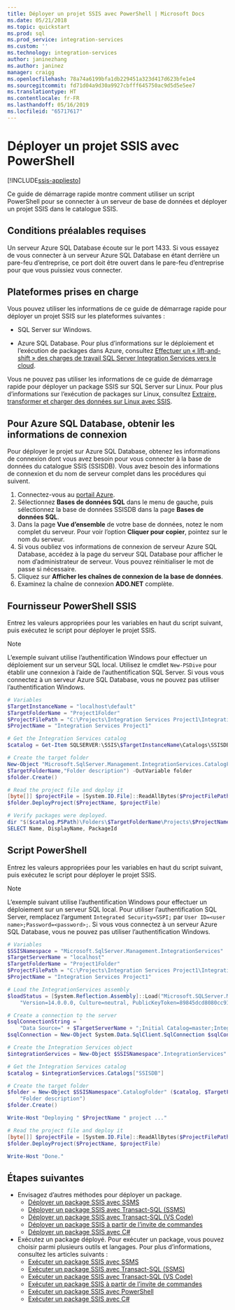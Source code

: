 ```yaml
---
title: Déployer un projet SSIS avec PowerShell | Microsoft Docs
ms.date: 05/21/2018
ms.topic: quickstart
ms.prod: sql
ms.prod_service: integration-services
ms.custom: ''
ms.technology: integration-services
author: janinezhang
ms.author: janinez
manager: craigg
ms.openlocfilehash: 78a74a6199bfa1db229451a323d417d623bfe1e4
ms.sourcegitcommit: fd71d04a9d30a9927cbfff645750ac9d5d5e5ee7
ms.translationtype: HT
ms.contentlocale: fr-FR
ms.lasthandoff: 05/16/2019
ms.locfileid: "65717617"
---
```

# <a name="deploy-an-ssis-project-with-powershell"></a>Déployer un projet SSIS avec PowerShell

[!INCLUDE[ssis-appliesto](../includes/ssis-appliesto-ssvrpluslinux-asdb-asdw-xxx.md)]


Ce guide de démarrage rapide montre comment utiliser un script PowerShell pour se connecter à un serveur de base de données et déployer un projet SSIS dans le catalogue SSIS.

## <a name="prerequisites"></a>Conditions préalables requises

Un serveur Azure SQL Database écoute sur le port 1433. Si vous essayez de vous connecter à un serveur Azure SQL Database en étant derrière un pare-feu d’entreprise, ce port doit être ouvert dans le pare-feu d’entreprise pour que vous puissiez vous connecter.

## <a name="supported-platforms"></a>Plateformes prises en charge

Vous pouvez utiliser les informations de ce guide de démarrage rapide pour déployer un projet SSIS sur les plateformes suivantes :

-   SQL Server sur Windows.

-   Azure SQL Database. Pour plus d’informations sur le déploiement et l’exécution de packages dans Azure, consultez [Effectuer un « lift-and-shift » des charges de travail SQL Server Integration Services vers le cloud](lift-shift/ssis-azure-lift-shift-ssis-packages-overview.md).

Vous ne pouvez pas utiliser les informations de ce guide de démarrage rapide pour déployer un package SSIS sur SQL Server sur Linux. Pour plus d’informations sur l’exécution de packages sur Linux, consultez [Extraire, transformer et charger des données sur Linux avec SSIS](../linux/sql-server-linux-migrate-ssis.md).

## <a name="for-azure-sql-database-get-the-connection-info"></a>Pour Azure SQL Database, obtenir les informations de connexion

Pour déployer le projet sur Azure SQL Database, obtenez les informations de connexion dont vous avez besoin pour vous connecter à la base de données du catalogue SSIS (SSISDB). Vous avez besoin des informations de connexion et du nom de serveur complet dans les procédures qui suivent.

1. Connectez-vous au [portail Azure](https://portal.azure.com/).
2. Sélectionnez **Bases de données SQL** dans le menu de gauche, puis sélectionnez la base de données SSISDB dans la page **Bases de données SQL**. 
3. Dans la page **Vue d’ensemble** de votre base de données, notez le nom complet du serveur. Pour voir l’option **Cliquer pour copier**, pointez sur le nom du serveur. 
4. Si vous oubliez vos informations de connexion de serveur Azure SQL Database, accédez à la page du serveur SQL Database pour afficher le nom d’administrateur de serveur. Vous pouvez réinitialiser le mot de passe si nécessaire.
5. Cliquez sur **Afficher les chaînes de connexion de la base de données**.
6. Examinez la chaîne de connexion **ADO.NET** complète.

## <a name="ssis-powershell-provider"></a>Fournisseur PowerShell SSIS
Entrez les valeurs appropriées pour les variables en haut du script suivant, puis exécutez le script pour déployer le projet SSIS.

> [!NOTE]
> L’exemple suivant utilise l’authentification Windows pour effectuer un déploiement sur un serveur SQL local. Utilisez le cmdlet `New-PSDive` pour établir une connexion à l’aide de l’authentification SQL Server. Si vous vous connectez à un serveur Azure SQL Database, vous ne pouvez pas utiliser l’authentification Windows.

```powershell
# Variables
$TargetInstanceName = "localhost\default"
$TargetFolderName = "Project1Folder"
$ProjectFilePath = "C:\Projects\Integration Services Project1\Integration Services Project1\bin\Development\Integration Services Project1.ispac"
$ProjectName = "Integration Services Project1"

# Get the Integration Services catalog
$catalog = Get-Item SQLSERVER:\SSIS\$TargetInstanceName\Catalogs\SSISDB\

# Create the target folder
New-Object "Microsoft.SqlServer.Management.IntegrationServices.CatalogFolder" ($catalog, 
$TargetFolderName,"Folder description") -OutVariable folder
$folder.Create()

# Read the project file and deploy it
[byte[]] $projectFile = [System.IO.File]::ReadAllBytes($ProjectFilePath)
$folder.DeployProject($ProjectName, $projectFile)

# Verify packages were deployed.
dir "$($catalog.PSPath)\Folders\$TargetFolderName\Projects\$ProjectName\Packages" | 
SELECT Name, DisplayName, PackageId
```

## <a name="powershell-script"></a>Script PowerShell
Entrez les valeurs appropriées pour les variables en haut du script suivant, puis exécutez le script pour déployer le projet SSIS.

> [!NOTE]
> L’exemple suivant utilise l’authentification Windows pour effectuer un déploiement sur un serveur SQL local. Pour utiliser l’authentification SQL Server, remplacez l’argument `Integrated Security=SSPI;` par `User ID=<user name>;Password=<password>;`. Si vous vous connectez à un serveur Azure SQL Database, vous ne pouvez pas utiliser l’authentification Windows.

```powershell
# Variables
$SSISNamespace = "Microsoft.SqlServer.Management.IntegrationServices"
$TargetServerName = "localhost"
$TargetFolderName = "Project1Folder"
$ProjectFilePath = "C:\Projects\Integration Services Project1\Integration Services Project1\bin\Development\Integration Services Project1.ispac"
$ProjectName = "Integration Services Project1"

# Load the IntegrationServices assembly
$loadStatus = [System.Reflection.Assembly]::Load("Microsoft.SQLServer.Management.IntegrationServices, "+
    "Version=14.0.0.0, Culture=neutral, PublicKeyToken=89845dcd8080cc91, processorArchitecture=MSIL")

# Create a connection to the server
$sqlConnectionString = `
    "Data Source=" + $TargetServerName + ";Initial Catalog=master;Integrated Security=SSPI;"
$sqlConnection = New-Object System.Data.SqlClient.SqlConnection $sqlConnectionString

# Create the Integration Services object
$integrationServices = New-Object $SSISNamespace".IntegrationServices" $sqlConnection

# Get the Integration Services catalog
$catalog = $integrationServices.Catalogs["SSISDB"]

# Create the target folder
$folder = New-Object $SSISNamespace".CatalogFolder" ($catalog, $TargetFolderName,
    "Folder description")
$folder.Create()

Write-Host "Deploying " $ProjectName " project ..."

# Read the project file and deploy it
[byte[]] $projectFile = [System.IO.File]::ReadAllBytes($ProjectFilePath)
$folder.DeployProject($ProjectName, $projectFile)

Write-Host "Done."
```

## <a name="next-steps"></a>Étapes suivantes
- Envisagez d’autres méthodes pour déployer un package.
    - [Déployer un package SSIS avec SSMS](./ssis-quickstart-deploy-ssms.md)
    - [Déployer un package SSIS avec Transact-SQL (SSMS)](./ssis-quickstart-deploy-tsql-ssms.md)
    - [Déployer un package SSIS avec Transact-SQL (VS Code)](ssis-quickstart-deploy-tsql-vscode.md)
    - [Déployer un package SSIS à partir de l’invite de commandes](./ssis-quickstart-deploy-cmdline.md)
    - [Déployer un package SSIS avec C#](./ssis-quickstart-deploy-dotnet.md) 
- Exécutez un package déployé. Pour exécuter un package, vous pouvez choisir parmi plusieurs outils et langages. Pour plus d’informations, consultez les articles suivants :
    - [Exécuter un package SSIS avec SSMS](./ssis-quickstart-run-ssms.md)
    - [Exécuter un package SSIS avec Transact-SQL (SSMS)](./ssis-quickstart-run-tsql-ssms.md)
    - [Exécuter un package SSIS avec Transact-SQL (VS Code)](ssis-quickstart-run-tsql-vscode.md)
    - [Exécuter un package SSIS à partir de l’invite de commandes](./ssis-quickstart-run-cmdline.md)
    - [Exécuter un package SSIS avec PowerShell](ssis-quickstart-run-powershell.md)
    - [Exécuter un package SSIS avec C#](./ssis-quickstart-run-dotnet.md) 

